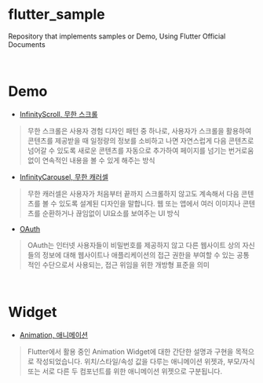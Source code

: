 # flutter_sample

Repository that implements samples or Demo, Using Flutter Official Documents

</br>

# Demo

- [InfinityScroll, 무한 스크롤](https://github.com/Jisup/flutter_sample/tree/main/lib/page/infinityScroll)

> 무한 스크롤은 사용자 경험 디자인 패턴 중 하나로, 사용자가 스크롤을 활용하여 콘텐츠를 제공받을 때 일정량의 정보를 소비하고 나면 자연스럽게 다음 콘텐츠로 넘어갈 수 있도록 새로운 콘텐츠를 자동으로 추가하여 페이지를 넘기는 번거로움 없이 연속적인 내용을 볼 수 있게 해주는 방식

- [InfinityCarousel, 무한 캐러셀](https://github.com/Jisup/flutter_sample/tree/main/lib/page/infinityCarousel)

> 무한 캐러셀은 사용자가 처음부터 끝까지 스크롤하지 않고도 계속해서 다음 콘텐츠를 볼 수 있도록 설계된 디자인을 말합니다. 웹 또는 앱에서 여러 이미지나 콘텐츠를 순환하거나 끊임없이 UI요소를 보여주는 UI 방식

- [OAuth](https://github.com/Jisup/flutter_sample/tree/main/lib/page/OAuth)

> OAuth는 인터넷 사용자들이 비밀번호를 제공하지 않고 다른 웹사이트 상의 자신들의 정보에 대해 웹사이트나 애플리케이션의 접근 권한을 부여할 수 있는 공통적인 수단으로서 사용되는, 접근 위임을 위한 개방형 표준을 의미

</br>

# Widget

- [Animation, 애니메이션](https://github.com/Jisup/flutter_sample/tree/main/lib/page/animation)

> Flutter에서 활용 중인 Animation Widget에 대한 간단한 설명과 구현을 목적으로 작성되었습니다. 위치/스타일/속성 값을 다루는 애니메이션 위젯과, 부모/자식 또는 서로 다른 두 컴포넌트를 위한 애니메이션 위젯으로 구분됩니다.

</br>
